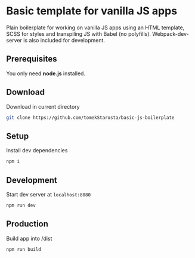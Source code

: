 # Basic template for vanilla JS apps

Plain boilerplate for working on vanilla JS apps using an HTML template, SCSS for styles and transpiling JS with Babel (no polyfills). Webpack-dev-server is also included for development.

## Prerequisites

You only need <b>node.js</b> installed.

## Download

Download in current directory

```sh 
git clone https://github.com/tomekStarosta/basic-js-boilerplate 
```

## Setup

Install dev dependencies

```sh
npm i 
```

## Development

Start dev server at ```localhost:8080```

```sh
npm run dev
```

## Production

Build app into /dist

```sh
npm run build
```
